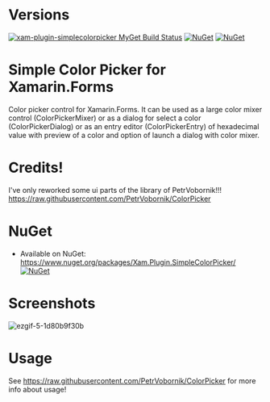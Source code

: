 # Versions
[![xam-plugin-simplecolorpicker MyGet Build Status](https://www.myget.org/BuildSource/Badge/xam-plugin-simplecolorpicker?identifier=cf656f9c-eac3-47b5-a0a7-ddf71a1a5486)](https://www.myget.org/) [![NuGet](https://img.shields.io/nuget/v/Nuget.Core.svg)](https://www.nuget.org/packages/Xam.Plugin.SimpleColorPicker/) [![NuGet](https://img.shields.io/nuget/dt/Microsoft.AspNetCore.Mvc.svg)](https://www.nuget.org/packages/Xam.Plugin.SimpleColorPicker/)


# Simple Color Picker for Xamarin.Forms 
Color picker control for Xamarin.Forms. It can be used as a large color mixer control (ColorPickerMixer) or as a dialog for select a color (ColorPickerDialog) or as an entry editor (ColorPickerEntry) of hexadecimal value with preview of a color and option of launch a dialog with color mixer.

# Credits! 
I've only reworked some ui parts of the library of PetrVobornik!!!
https://raw.githubusercontent.com/PetrVobornik/ColorPicker

# NuGet
* Available on NuGet: https://www.nuget.org/packages/Xam.Plugin.SimpleColorPicker/ [![NuGet](https://img.shields.io/nuget/v/Amporis.Xamarin.Forms.ColorPicker.svg?label=NuGet)](https://www.nuget.org/packages/Amporis.Xamarin.Forms.ColorPicker/)

# Screenshots
![ezgif-5-1d80b9f30b](https://user-images.githubusercontent.com/14561640/45029185-2635e400-b048-11e8-8ebd-d8aa192ea1d9.gif)


# Usage
See https://raw.githubusercontent.com/PetrVobornik/ColorPicker for more info about usage!
